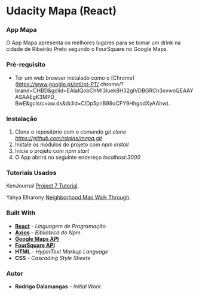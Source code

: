 # Udacity Mapa (React)

### App Mapa
O App Mapa apresenta os melhores lugares para se tomar um drink na cidade de Ribeirão Preto segundo o FourSquare no Google Maps.

### Pré-requisito
* Ter um web browser instalado como o [Chrome](https://www.google.pt/intl/pt-PT/
chrome/?brand=CHBD&gclid=EAIaIQobChMI3Iuek8H32gIVDBGRCh3xvwoQEAAYASAAEgK3MPD_
BwE&gclsrc=aw.ds&dclid=CIDp5pnB99oCFY9HhgodXyAAhw).

### Instalação
1. Clone o repositório com o comando *git clone https://github.com/rdalas/mapa.git*
2. Instale os módulos do projeto com *npm install*
3. Inicie o projeto com *npm start*
4. O App abrirá no seguinte endereço *localhost:3000*

### Tutoriais Usados
KenJournal [Project 7 Tutorial](https://www.youtube.com/channel/UCjsqh3zEzzszyfp0DZ3EOuQ).

Yahya Elharony [Neighborhood Map Walk Through](https://www.youtube.com/channel/UCcWSbBe_s-T_gZRnqFbtyIA).

### Built With
* **[React](https://reactjs.org/)** - *Linguagem de Programação*
* **[Axios](https://github.com/axios/axios)** - *Biblioteca do Npm*
* **[Google Maps API](https://developers.google.com/maps/documentation/javascript/tutorial)**
* **[FourSquare API](https://developer.foursquare.com)**
* **HTML** - *HyperText Markup Language*
* **CSS** - *Cascading Style Sheets*

### Autor
* **Rodrigo Dalamangas** - *Initial Work*
